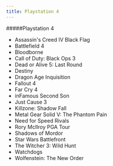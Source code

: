 ```yaml
---
title: Playstation 4
---
```


#####Playstation 4

* Assassin's Creed IV Black Flag
* Battlefield 4
* Bloodborne
* Call of Duty: Black Ops 3
* Dead or Alive 5: Last Round
* Destiny
* Dragon Age Inquisition
* Fallout 4
* Far Cry 4
* inFamous Second Son
* Just Cause 3
* Killzone: Shadow Fall
* Metal Gear Solid V: The Phantom Pain
* Need for Speed Rivals
* Rory McIlroy PGA Tour
* Shadows of Mordor
* Star Wars Battlefront
* The Witcher 3: Wild Hunt
* Watchdogs
* Wolfenstein: The New Order
